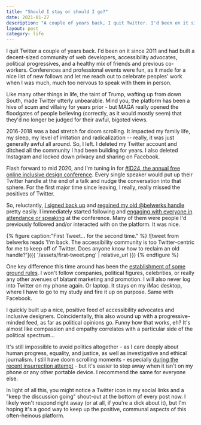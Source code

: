 ```yaml
---
title: "Should I stay or should I go?"
date: 2021-01-27
description: "A couple of years back, I quit Twitter. I'd been on it since 2011 and had built a decent-sized community of web developers, accessibility advocates, political progressives, and a health mix of friends and previous co-workers."
layout: post
category: life
---
```


I quit Twitter a couple of years back. I'd been on it since 2011 and had built a decent-sized community of web developers, accessibility advocates, political progressives, and a healthy mix of friends and previous co-workers. Conferences and professional events were fun, as it made for a nice list of new follows and let me reach out to celebrate peoples' work when I was much, much too nervous to speak with them in person.

Like many other things in life, the taint of Trump, wafting up from down South, made Twitter utterly unbearable. Mind you, the platform has been a hive of scum and villainy for years prior - but MAGA really opened the floodgates of people believing (correctly, as it would mostly seem) that they'd no longer be judged for their awful, bigoted views.

2016-2018 was a bad stretch for doom scrolling. It impacted my family life, my sleep, my level of irritation and radicalization -- really, it was just generally awful all around. So, I left. I deleted my Twitter account and ditched all the community I had been building for years. I also deleted Instagram and locked down privacy and sharing on Facebook.

Flash forward to mid 2020, and I'm tuning in for [#ID24, the annual free online inclusive design conference](https://inclusivedesign24.org/2020/). Every single speaker would put up their Twitter handle at the end of a talk and nudge the conversation into that sphere. For the first major time since leaving, I really, really missed the positives of Twitter.

So, reluctantly, [I signed back up](https://twitter.com/belwerks/status/1306425902788685825) and [regained my old @belwerks handle](https://twitter.com/belwerks/status/1306426619712679938) pretty easily. I immediately started following and [engaging with everyone in attendance or speaking](https://twitter.com/belwerks/status/1306739938868817920) at the conference. Many of them were people I'd previously followed and/or interacted with on the platform. It was nice.

{% figure caption:"First Tweet... for the second time." %}
  ![tweet from belwerks reads 'I'm back. The accessibility community is too Twitter-centric for me to keep off of Twitter. Does anyone know how to reclaim an old handle?']({{ '/assets/first-tweet.png' | relative_url }})
{% endfigure %}

One key difference this time around has been the [establishment of some ground rules](https://twitter.com/belwerks/status/1306591911571066880). I won't follow companies, political figures, celebrities, or really any other avenues of blatant marketing and promotion. I will also never log into Twitter on my phone again. Or laptop. It stays on my iMac desktop, where I have to go to my study and fire it up on purpose. Same with Facebook.

I quickly built up a nice, positive feed of accessibility advocates and inclusive designers. Coincidentally, this also wound up with a progressive-minded feed, as far as political opinions go. Funny how that works, eh? It's almost like compassion and empathy correlates with a particular side of the political spectrum...

It's still impossible to avoid politics altogether - as I care deeply about human progress, equality, and justice, as well as investigative and ethical journalism. I still have doom scrolling moments - especially [during the recent insurrection attempt](https://twitter.com/belwerks/status/1346927367651008516) - but it's easier to step away when it isn't on my phone or any other portable device. I recommend the same for everyone else.

In light of all this, you might notice a Twitter icon in my social links and a "keep the discussion going" shout-out at the bottom of every post now. I likely won't respond right away (or at all, if you're a dick about it), but I'm hoping it's a good way to keep up the positive, communal aspects of this often-heinous platform.

